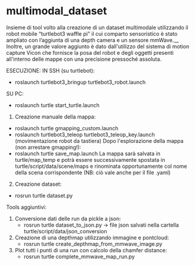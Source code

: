 # multimodal_dataset

Insieme di tool volto alla creazione di un dataset multimodale utilizzando il robot mobile “turtlebot3 waffle pi” il cui comparto sensoristico è stato ampliato con l’aggiunta di una depth camera e un sensore mmWave.__
Inoltre, un grande valore aggiunto è dato dall'utilizzo del sistema di motion capture Vicon che fornisce la posa del robot e degli oggetti presenti all'interno delle mappe con una precisione pressoché assoluta.

ESECUZIONE:
IN SSH (su turtlebot): 
- roslaunch turtlebot3_bringup turtlebot3_robot.launch

SU PC:
- roslaunch turtle start_turtle.launch

1) Creazione manuale della mappa:
  - roslaunch turtle gmapping_custom.launch 
  - roslaunch turtlebot3_teleop turtlebot3_teleop_key.launch (movimentazione robot da tastiera)
  Dopo l'esplorazione della mappa (non arrestare gmapping!):
  - roslaunch turtle save_map.launch
  La mappa sarà salvata in turtle/map_temp e potrà essere successivamente spostata in turtle/script/data/scene/maps e rinominata opportunamente col nome    della scena corrispondente (NB: ciò vale anche per il file .yaml)
  
2) Creazione dataset:
  - rosrun turtle dataset.py
 

Tools aggiuntivi: 
1) Conversione dati delle run da pickle a json: 
    - rosrun turtle dataset_to_json.py  -> file json salvati nella cartella turtle/script/data/json_conversion
2) Creazione di una depthmap utilizzando immagine e pontcloud:
    - rosrun turtle create_depthmap_from_mmwave_image.py
3) Plot tutti i punti di una run con calcolo della chamfer distance:
    - rosrun turtle complete_mmwave_map_run.py
